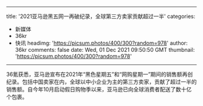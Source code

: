 
---
title: '2021亚马逊黑五网一再破纪录，全球第三方卖家贡献超过一半'
categories: 
 - 新媒体
 - 36kr
 - 快讯
headimg: 'https://picsum.photos/400/300?random=978'
author: 36kr
comments: false
date: Wed, 01 Dec 2021 09:50:50 GMT
thumbnail: 'https://picsum.photos/400/300?random=978'
---

<div>   
36氪获悉，亚马逊宣布在2021年“黑色星期五”和“网购星期一”期间的销售额再创纪录。包括中国卖家在内，全球以中小企业为主的第三方卖家，贡献了超过一半的销售额。自今年10月启动假日购物季以来，亚马逊已向全球消费者配送了数十亿个包裹。  
</div>
            